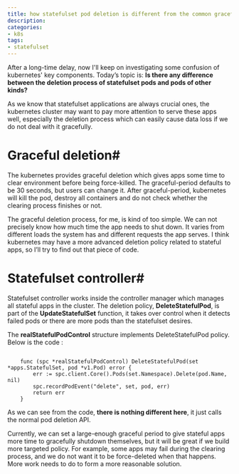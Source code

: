 ```yaml
---
title: how statefulset pod deletion is different from the common graceful deletion
description: 
categories:
- k8s
tags:
- statefulset
---
```


After a long-time delay, now I'll keep on investigating some confusion of kubernetes' key components. Today’s topic is: **Is there any difference between the deletion process of statefulset pods and pods of other kinds?** 

As we know that statefulset applications are always crucial ones, the kubernetes cluster may want to pay more attention to serve these apps well, especially the deletion process which can easily cause data loss if we do not deal with it gracefully. 

# Graceful deletion#
The kubernetes provides graceful deletion which gives apps some time to clear environment before being force-killed. The graceful-period defaults to be 30 seconds, but users can change it. After graceful-period, kubernetes will kill the pod, destroy all containers and do not check whether the clearing process finishes or not. 

The graceful deletion process, for me, is kind of too simple. We can not precisely know how much time the app needs to shut down. It varies from different loads the system has and different requests the app serves. 
I think kubernetes may have a more advanced deletion policy related to stateful apps, so I’ll try to find out that piece of code. 

# Statefulset controller#
Statefulset controller works inside the controller manager which manages all stateful apps in the cluster. The deletion policy, **DeleteStatefulPod**, is part of the **UpdateStatefulSet** function, it takes over control when it detects failed pods or there are more pods than the statefulset desires. 

The **realStatefulPodControl** structure implements DeleteStatefulPod policy. Below is the code :

```

	func (spc *realStatefulPodControl) DeleteStatefulPod(set *apps.StatefulSet, pod *v1.Pod) error {
	    err := spc.client.Core().Pods(set.Namespace).Delete(pod.Name, nil)
	    spc.recordPodEvent("delete", set, pod, err)
	    return err
	}

```	

As we can see from the code, **there is nothing different here**, it just calls the normal pod deletion API. 

Currently, we can set a large-enough graceful period to give stateful apps more time to gracefully shutdown themselves, but it will be great if we build more targeted policy. For example, some apps may fail during the clearing process, and we do not want it to be force-deleted when that happens. More work needs to do to form a more reasonable solution.
